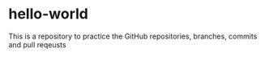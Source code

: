# hello-world
This is a repository to practice the GitHub repositories, branches, commits and pull reqeusts
